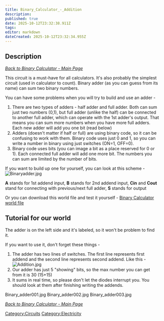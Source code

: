 ```yaml
---
title: Binary_Calculator_-_Addition
description: 
published: true
date: 2025-10-12T23:32:38.911Z
tags: 
editor: markdown
dateCreated: 2025-10-12T23:32:34.955Z
---
```


## **Description**

*[Back to Binary Calculator - Main Page](Binary_Calculator "wikilink")*

This circuit is a must-have for all calculators. It's also probably the
simplest circuit (used in calculator to count). Binary adder (as you can
guess from its name) can sum two binary numbers.

You can have some problems when you will try to build and use an adder -

1.  There are two types of adders - half adder and full adder. Both can
    sum just two numbers (0,1), but full adder (unlike the half) can be
    connected to another full adder, which can operate with the 1st
    adder's output. That means you can sum more numbers when you have
    more full adders. Each new adder will add you one bit (read below)
2.  Adders (doesn't matter if half or full) are using binary code, so it
    can be confusing to work with them. Binary code uses just 0 and 1,
    so you can write a number in binary using just switches (ON=1,
    OFF=0).
3.  Binary code uses bits (you can image a bit as a place reserved for 0
    or 1). Each connected full adder will add one more bit. The numbers
    you can sum are limited by the number of bits.

If you want to build up one for yourself, you can look at this scheme -
![Binaryadder.jpg](Binaryadder.jpg "Binaryadder.jpg")

**A** stands for 1st addend input, **B** stands for 2nd addend input,
**Cin** and **Cout** stand for connecting with previous/next full adder,
**S** stands for output

Or you can download this world file and test it yourself - [Binary
Calculator world
file](https://dl.dropboxusercontent.com/s/pdxfcvu4v9qg3r6/BinOperations.scworld?token_hash=AAHgWWkpA5AxzT1v35tiAHHUkqH_tQ9wAYLanSkx6xGqog&dl=1)

## **Tutorial for our world**

The adder is on the left side and it's labeled, so it won't be problem
to find it.

If you want to use it, don't forget these things -

1.  The adder has two lines of switches. The first line represents first
    addend and the second line represents second addend. Like this -
    ![Addition.jpg](Addition.jpg "Addition.jpg")
2.  Our adder has just 5 "showing" bits, so the max number you can get
    from it is 30 (15+15)
3.  It sums in real time, so please don't let the diodes interrupt you.
    You should look at them after finishing writing the addends.

Binary_adder001.jpg Binary_adder002.jpg Binary_adder003.jpg

*[Back to Binary Calculator - Main Page](Binary_Calculator "wikilink")*

[Category:Circuits](Category:Circuits "wikilink")
[Category:Electricity](Category:Electricity "wikilink")